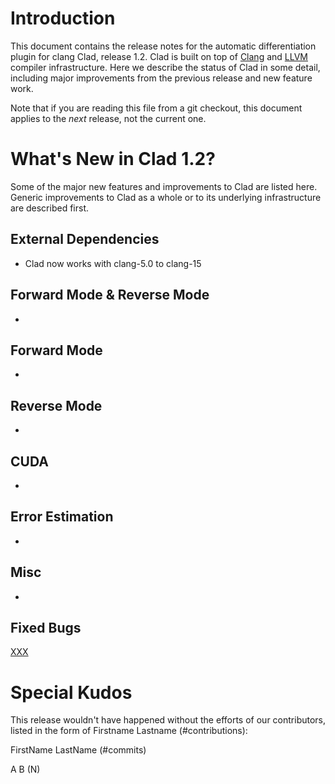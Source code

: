 Introduction
============

This document contains the release notes for the automatic differentiation
plugin for clang Clad, release 1.2. Clad is built on top of
[Clang](http://clang.llvm.org) and [LLVM](http://llvm.org>) compiler
infrastructure. Here we describe the status of Clad in some detail, including
major improvements from the previous release and new feature work.

Note that if you are reading this file from a git checkout,
this document applies to the *next* release, not the current one.


What's New in Clad 1.2?
========================

Some of the major new features and improvements to Clad are listed here. Generic
improvements to Clad as a whole or to its underlying infrastructure are
described first.

External Dependencies
---------------------

* Clad now works with clang-5.0 to clang-15


Forward Mode & Reverse Mode
---------------------------
*

Forward Mode
------------
*

Reverse Mode
------------
*

CUDA
----
*

Error Estimation
----------------
*

Misc
----
*

Fixed Bugs
----------

[XXX](https://github.com/vgvassilev/clad/issues/XXX)

 <!---Get release bugs
 git log v1.0..master | grep 'Fixes|Closes'
 --->

Special Kudos
=============

This release wouldn't have happened without the efforts of our contributors,
listed in the form of Firstname Lastname (#contributions):

FirstName LastName (#commits)

A B (N)

<!---Find contributor list for this release
 git log --pretty=format:"%an"  v1.1...master | sort | uniq -c | sort -rn |\
   sed -E 's,^ *([0-9]+) (.*)$,\2 \(\1\),'
--->
